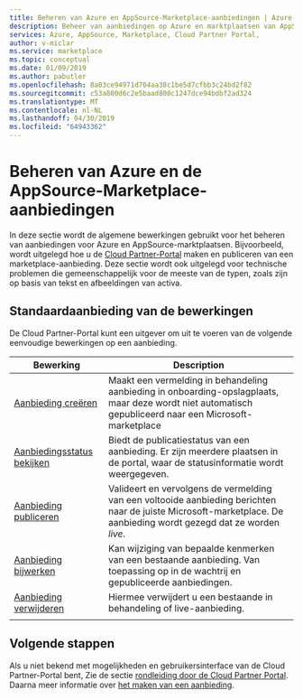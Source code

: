 ```yaml
---
title: Beheren van Azure en AppSource-Marketplace-aanbiedingen | Azure Marketplace
description: Beheer van aanbiedingen op Azure en marktplaatsen van AppSource
services: Azure, AppSource, Marketplace, Cloud Partner Portal,
author: v-miclar
ms.service: marketplace
ms.topic: conceptual
ms.date: 01/09/2019
ms.author: pabutler
ms.openlocfilehash: 8a03ce94971d704aa38c1be5d7cfbb3c24bd2f82
ms.sourcegitcommit: c53a800d6c2e5baad800c1247dce94bdbf2ad324
ms.translationtype: MT
ms.contentlocale: nl-NL
ms.lasthandoff: 04/30/2019
ms.locfileid: "64943362"
---
```

# <a name="manage-azure-and-appsource-marketplace-offers"></a>Beheren van Azure en de AppSource-Marketplace-aanbiedingen

In deze sectie wordt de algemene bewerkingen gebruikt voor het beheren van aanbiedingen voor Azure en AppSource-marktplaatsen.  Bijvoorbeeld, wordt uitgelegd hoe u de [Cloud Partner-Portal](https://cloudpartner.azure.com/) maken en publiceren van een marketplace-aanbieding.  Deze sectie wordt ook uitgelegd voor technische problemen die gemeenschappelijk voor de meeste van de typen, zoals zijn op basis van tekst en afbeeldingen van activa.


## <a name="standard-offer-operations"></a>Standaardaanbieding van de bewerkingen

De Cloud Partner-Portal kunt een uitgever om uit te voeren van de volgende eenvoudige bewerkingen op een aanbieding.

|     Bewerking      |  Description                                           |
|     ---------      |  -----------                                           |
| [Aanbieding creëren](./cpp-create-offer.md)   | Maakt een vermelding in behandeling aanbieding in onboarding-opslagplaats, maar deze wordt niet automatisch gepubliceerd naar een Microsoft-marketplace | 
| [Aanbiedingsstatus bekijken](./cpp-view-status-offer.md)   | Biedt de publicatiestatus van een aanbieding.  Er zijn meerdere plaatsen in de portal, waar de statusinformatie wordt weergegeven. |
| [Aanbieding publiceren](./cpp-publish-offer.md) | Valideert en vervolgens de vermelding van een voltooide aanbieding berichten naar de juiste Microsoft-marketplace.  De aanbieding wordt gezegd dat ze worden *live*. |
| [Aanbieding bijwerken](./cpp-update-offer.md)   | Kan wijziging van bepaalde kenmerken van een bestaande aanbieding.  Van toepassing op in de wachtrij en gepubliceerde aanbiedingen. |
| [Aanbieding verwijderen](./cpp-delete-offer.md)   | Hiermee verwijdert u een bestaande in behandeling of live-aanbieding.  | 
|  |  |
  

## <a name="next-steps"></a>Volgende stappen

Als u niet bekend met mogelijkheden en gebruikersinterface van de Cloud Partner-Portal bent, Zie de sectie [rondleiding door de Cloud Partner Portal](../portal-tour/cpp-portal-tour.md).  Daarna meer informatie over [het maken van een aanbieding](./cpp-create-offer.md).
